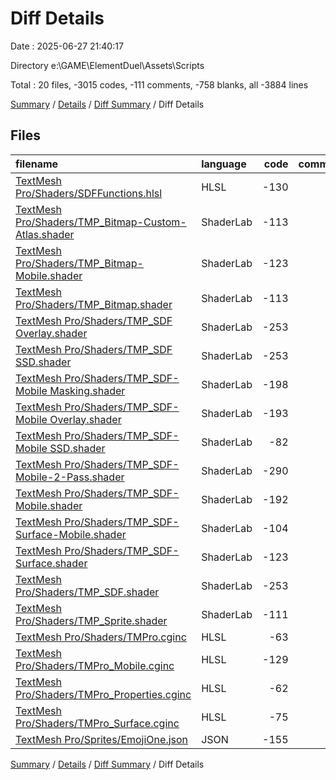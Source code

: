 # Diff Details

Date : 2025-06-27 21:40:17

Directory e:\\GAME\\ElementDuel\\Assets\\Scripts

Total : 20 files,  -3015 codes, -111 comments, -758 blanks, all -3884 lines

[Summary](results.md) / [Details](details.md) / [Diff Summary](diff.md) / Diff Details

## Files
| filename | language | code | comment | blank | total |
| :--- | :--- | ---: | ---: | ---: | ---: |
| [TextMesh Pro/Shaders/SDFFunctions.hlsl](/TextMesh%20Pro/Shaders/SDFFunctions.hlsl) | HLSL | -130 | -18 | -31 | -179 |
| [TextMesh Pro/Shaders/TMP\_Bitmap-Custom-Atlas.shader](/TextMesh%20Pro/Shaders/TMP_Bitmap-Custom-Atlas.shader) | ShaderLab | -113 | -2 | -31 | -146 |
| [TextMesh Pro/Shaders/TMP\_Bitmap-Mobile.shader](/TextMesh%20Pro/Shaders/TMP_Bitmap-Mobile.shader) | ShaderLab | -123 | -3 | -30 | -156 |
| [TextMesh Pro/Shaders/TMP\_Bitmap.shader](/TextMesh%20Pro/Shaders/TMP_Bitmap.shader) | ShaderLab | -113 | -2 | -31 | -146 |
| [TextMesh Pro/Shaders/TMP\_SDF Overlay.shader](/TextMesh%20Pro/Shaders/TMP_SDF%20Overlay.shader) | ShaderLab | -253 | -4 | -70 | -327 |
| [TextMesh Pro/Shaders/TMP\_SDF SSD.shader](/TextMesh%20Pro/Shaders/TMP_SDF%20SSD.shader) | ShaderLab | -253 | -4 | -65 | -322 |
| [TextMesh Pro/Shaders/TMP\_SDF-Mobile Masking.shader](/TextMesh%20Pro/Shaders/TMP_SDF-Mobile%20Masking.shader) | ShaderLab | -198 | -10 | -51 | -259 |
| [TextMesh Pro/Shaders/TMP\_SDF-Mobile Overlay.shader](/TextMesh%20Pro/Shaders/TMP_SDF-Mobile%20Overlay.shader) | ShaderLab | -193 | -8 | -52 | -253 |
| [TextMesh Pro/Shaders/TMP\_SDF-Mobile SSD.shader](/TextMesh%20Pro/Shaders/TMP_SDF-Mobile%20SSD.shader) | ShaderLab | -82 | -4 | -21 | -107 |
| [TextMesh Pro/Shaders/TMP\_SDF-Mobile-2-Pass.shader](/TextMesh%20Pro/Shaders/TMP_SDF-Mobile-2-Pass.shader) | ShaderLab | -290 | -15 | -85 | -390 |
| [TextMesh Pro/Shaders/TMP\_SDF-Mobile.shader](/TextMesh%20Pro/Shaders/TMP_SDF-Mobile.shader) | ShaderLab | -192 | -8 | -51 | -251 |
| [TextMesh Pro/Shaders/TMP\_SDF-Surface-Mobile.shader](/TextMesh%20Pro/Shaders/TMP_SDF-Surface-Mobile.shader) | ShaderLab | -104 | -8 | -28 | -140 |
| [TextMesh Pro/Shaders/TMP\_SDF-Surface.shader](/TextMesh%20Pro/Shaders/TMP_SDF-Surface.shader) | ShaderLab | -123 | -4 | -33 | -160 |
| [TextMesh Pro/Shaders/TMP\_SDF.shader](/TextMesh%20Pro/Shaders/TMP_SDF.shader) | ShaderLab | -253 | -4 | -70 | -327 |
| [TextMesh Pro/Shaders/TMP\_Sprite.shader](/TextMesh%20Pro/Shaders/TMP_Sprite.shader) | ShaderLab | -111 | 0 | -21 | -132 |
| [TextMesh Pro/Shaders/TMPro.cginc](/TextMesh%20Pro/Shaders/TMPro.cginc) | HLSL | -63 | -2 | -20 | -85 |
| [TextMesh Pro/Shaders/TMPro\_Mobile.cginc](/TextMesh%20Pro/Shaders/TMPro_Mobile.cginc) | HLSL | -129 | -2 | -35 | -166 |
| [TextMesh Pro/Shaders/TMPro\_Properties.cginc](/TextMesh%20Pro/Shaders/TMPro_Properties.cginc) | HLSL | -62 | -6 | -13 | -81 |
| [TextMesh Pro/Shaders/TMPro\_Surface.cginc](/TextMesh%20Pro/Shaders/TMPro_Surface.cginc) | HLSL | -75 | -7 | -18 | -100 |
| [TextMesh Pro/Sprites/EmojiOne.json](/TextMesh%20Pro/Sprites/EmojiOne.json) | JSON | -155 | 0 | -2 | -157 |

[Summary](results.md) / [Details](details.md) / [Diff Summary](diff.md) / Diff Details